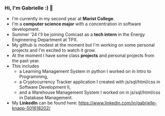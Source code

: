 ### Hi, I'm Gabrielle :) 👋
- I'm currently in my second year at **Marist College**.
- I'm a **computer science major** with a concentration in software development.
- Summer '24 I'll be joining Comcast as a **tech intern** in the Energy Engineering Department at TPX.
- My github is modest at the moment but I'm working on some personal projects and I'm excited to watch it grow.
- At the moment I have some class **projects** and personal projects from the past year.
- This includes
    - a Learning Management System in python I worked on in Intro to Programming,
    - a Cryptocurrency Tracker application I created with js/sql/html/css in Software Development II,
    - and a Warehouse Management System I worked on in js/sql/html/css in Database Management.
- My **LinkedIn** can be found here: https://www.linkedin.com/in/gabrielle-knapp-501618202/

